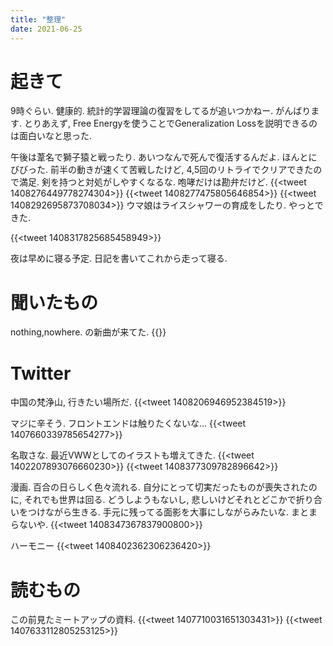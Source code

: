 ```yaml
---
title: "整理"
date: 2021-06-25
---
```


# 起きて
9時ぐらい. 健康的. 統計的学習理論の復習をしてるが追いつかねー. がんばります.
とりあえず, Free Energyを使うことでGeneralization Lossを説明できるのは面白いなと思った.

午後は葦名で獅子猿と戦ったり. あいつなんで死んで復活するんだよ. ほんとにびびった. 前半の動きが速くて苦戦したけど, 4,5回のリトライでクリアできたので満足. 剣を持つと対処がしやすくなるな. 咆哮だけは勘弁だけど.
{{<tweet 1408276449778274304>}}
{{<tweet 1408277475805646854>}}
{{<tweet 1408292695873708034>}}
ウマ娘はライスシャワーの育成をしたり. やっとできた.

{{<tweet 1408317825685458949>}}

夜は早めに寝る予定. 日記を書いてこれから走って寝る.

# 聞いたもの
nothing,nowhere. の新曲が来てた.
{{<youtube LBgPh3SJVg0>}}

# Twitter
中国の梵浄山, 行きたい場所だ. 
{{<tweet 1408206946952384519>}}

マジに辛そう. フロントエンドは触りたくないな...
{{<tweet 1407660339785654277>}}

名取さな. 最近VWWとしてのイラストも増えてきた.
{{<tweet 1402207893076660230>}}
{{<tweet 1408377309782896642>}}

漫画. 百合の日らしく色々流れる. 自分にとって切実だったものが喪失されたのに, それでも世界は回る. どうしようもないし, 悲しいけどそれとどこかで折り合いをつけながら生きる. 手元に残ってる面影を大事にしながらみたいな. まとまらないや.
{{<tweet 1408347367837900800>}}

ハーモニー
{{<tweet 1408402362306236420>}}

# 読むもの
この前見たミートアップの資料.
{{<tweet 1407710031651303431>}}
{{<tweet 1407633112805253125>}}